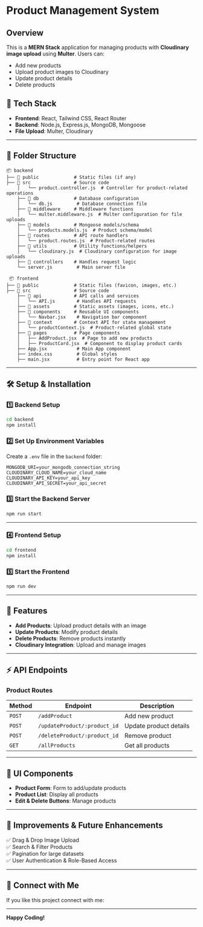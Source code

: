 # Product Management System

## Overview
This is a **MERN Stack** application for managing products with **Cloudinary image upload** using **Multer**. Users can:
- Add new products
- Upload product images to Cloudinary
- Update product details 
- Delete products

## 🚀 Tech Stack
- **Frontend**: React, Tailwind CSS, React Router
- **Backend**: Node.js, Express.js, MongoDB, Mongoose
- **File Upload**: Multer, Cloudinary

---

## 📂 Folder Structure
```
📦 backend
├── 📂 public             # Static files (if any)
├── 📂 src                # Source code
    │   └── product.controller.js  # Controller for product-related operations
    ├── 📂 db             # Database configuration
    │   └── db.js         # Database connection file
    ├── 📂 middleware     # Middleware functions
    │   └── multer.middleware.js  # Multer configuration for file uploads
    ├── 📂 models         # Mongoose models/schema
    │   └── products.models.js  # Product schema/model
    ├── 📂 routes         # API route handlers
    │   └── product.routes.js  # Product-related routes
    ├── 📂 utils          # Utility functions/helpers
    │   └── cloudinary.js  # Cloudinary configuration for image uploads
    ├── 📂 controllers    # Handles request logic
    └── server.js         # Main server file

 📦 frontend
├── 📂 public             # Static files (favicon, images, etc.)
├── 📂 src                # Source code
    ├── 📂 api            # API calls and services
    │   └── API.js        # Handles API requests
    ├── 📂 assets         # Static assets (images, icons, etc.)
    ├── 📂 components     # Reusable UI components
    │   └── Navbar.jsx    # Navigation bar component
    ├── 📂 context        # Context API for state management
    │   └── productContext.js  # Product-related global state
    ├── 📂 pages          # Page components
    │   ├── AddProduct.jsx  # Page to add new products
    │   ├── ProductCard.jsx  # Component to display product cards
    ├── App.jsx           # Main App component
    ├── index.css         # Global styles
    ├── main.jsx          # Entry point for React app

```

---

## 🛠️ Setup & Installation

### **1️⃣ Backend Setup**
```sh
cd backend
npm install
```

### **2️⃣ Set Up Environment Variables**
Create a `.env` file in the `backend` folder:
```env
MONGODB_URI=your_mongodb_connection_string
CLOUDINARY_CLOUD_NAME=your_cloud_name
CLOUDINARY_API_KEY=your_api_key
CLOUDINARY_API_SECRET=your_api_secret
```

### **3️⃣ Start the Backend Server**
```sh
npm run start
```

---

### **4️⃣ Frontend Setup**
```sh
cd frontend
npm install
```

### **5️⃣ Start the Frontend**
```sh
npm run dev
```

---

## 🚀 Features
- **Add Products**: Upload product details with an image
- **Update Products**: Modify product details 
- **Delete Products**: Remove products instantly
- **Cloudinary Integration**: Upload and manage images

---

## ⚡ API Endpoints
### **Product Routes**
| Method | Endpoint | Description |
|--------|------------|--------------|
| `POST` | `/addProduct` | Add new product |
| `POST` | `/updateProduct/:product_id` | Update product details |
| `POST` | `/deleteProduct/:product_id` | Remove product |
| `GET` | `/allProducts` | Get all products |

---

## 🎨 UI Components
- **Product Form**: Form to add/update products
- **Product List**: Display all products
- **Edit & Delete Buttons**: Manage products

---

## 🎯 Improvements & Future Enhancements
✅ Drag & Drop Image Upload  
✅ Search & Filter Products  
✅ Pagination for large datasets  
✅ User Authentication & Role-Based Access  

---

## 🔗 Connect with Me
If you like this project connect with me:

---

**Happy Coding!**


